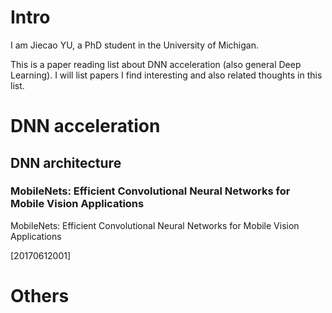 # Intro

I am Jiecao YU, a PhD student in the University of Michigan.

This is a paper reading list about DNN acceleration (also general Deep Learning). I will list papers I find interesting and also related thoughts in this list.


# DNN acceleration
## DNN architecture
### MobileNets: Efficient Convolutional Neural Networks for Mobile Vision Applications

MobileNets: Efficient Convolutional Neural Networks for Mobile Vision Applications


[20170612001]
# Others
